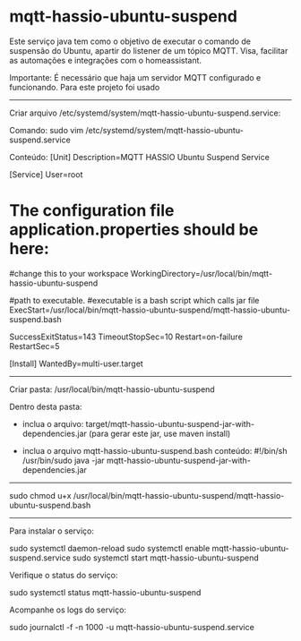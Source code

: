 # mqtt-hassio-ubuntu-suspend

Este serviço java tem como o objetivo de executar o comando de suspensão do Ubuntu, apartir do listener de um tópico MQTT.
Visa, facilitar as automações e integrações com o homeassistant.

Importante:
É necessário que haja um servidor MQTT configurado e funcionando.
Para este projeto foi usado 

-------------------------------------------------------------------------------------
Criar arquivo /etc/systemd/system/mqtt-hassio-ubuntu-suspend.service:

Comando: sudo vim /etc/systemd/system/mqtt-hassio-ubuntu-suspend.service

Conteúdo:
[Unit]
Description=MQTT HASSIO Ubuntu Suspend Service

[Service]
User=root
# The configuration file application.properties should be here:

#change this to your workspace
WorkingDirectory=/usr/local/bin/mqtt-hassio-ubuntu-suspend

#path to executable. 
#executable is a bash script which calls jar file
ExecStart=/usr/local/bin/mqtt-hassio-ubuntu-suspend/mqtt-hassio-ubuntu-suspend.bash

SuccessExitStatus=143
TimeoutStopSec=10
Restart=on-failure
RestartSec=5

[Install]
WantedBy=multi-user.target


-------------------------------------------------------------------------------------

Criar pasta: /usr/local/bin/mqtt-hassio-ubuntu-suspend

Dentro desta pasta: 
- inclua o arquivo: target/mqtt-hassio-ubuntu-suspend-jar-with-dependencies.jar (para gerar este jar, use maven install)

- inclua o arquivo mqtt-hassio-ubuntu-suspend.bash
  conteúdo:
#!/bin/sh
/usr/bin/sudo java -jar mqtt-hassio-ubuntu-suspend-jar-with-dependencies.jar

-------------------------------------------------------------------------------------

sudo chmod u+x /usr/local/bin/mqtt-hassio-ubuntu-suspend/mqtt-hassio-ubuntu-suspend.bash

-------------------------------------------------------------------------------------

Para instalar o serviço:

sudo systemctl daemon-reload
sudo systemctl enable mqtt-hassio-ubuntu-suspend.service
sudo systemctl start mqtt-hassio-ubuntu-suspend

Verifique o status do serviço:

sudo systemctl status mqtt-hassio-ubuntu-suspend

Acompanhe os logs do serviço:

sudo journalctl -f -n 1000 -u mqtt-hassio-ubuntu-suspend.service 

